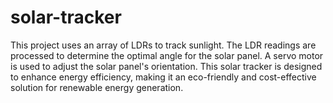 # solar-tracker
This project uses an array of LDRs to track sunlight. The LDR readings are processed to determine the optimal angle for the solar panel. A servo motor is used to adjust the solar panel's orientation. This solar tracker is designed to enhance energy efficiency, making it an eco-friendly and cost-effective solution for renewable energy generation.
